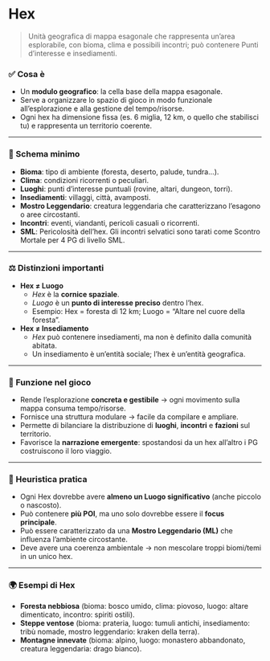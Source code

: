 # Hex

> Unità geografica di mappa esagonale che rappresenta un’area esplorabile, con bioma, clima e possibili incontri; può contenere Punti d’interesse e insediamenti.

### ✅ Cosa è

- Un **modulo geografico**: la cella base della mappa esagonale.
- Serve a organizzare lo spazio di gioco in modo funzionale all’esplorazione e alla gestione del tempo/risorse.
- Ogni hex ha dimensione fissa (es. 6 miglia, 12 km, o quello che stabilisci tu) e rappresenta un territorio coerente.

---

### 🔗 Schema minimo

- **Bioma**: tipo di ambiente (foresta, deserto, palude, tundra…).
- **Clima**: condizioni ricorrenti o peculiari.
- **Luoghi**: punti d’interesse puntuali (rovine, altari, dungeon, torri).
- **Insediamenti**: villaggi, città, avamposti.
- **Mostro Leggendario**: creatura leggendaria che caratterizzano l’esagono o aree circostanti.
- **Incontri**: eventi, viandanti, pericoli casuali o ricorrenti.
- **SML**: Pericolosità dell’hex. Gli incontri selvatici sono tarati come Scontro Mortale per 4 PG di livello SML.

---

### ⚖️ Distinzioni importanti

- **Hex ≠ Luogo**
    - *Hex* è la **cornice spaziale**.
    - *Luogo* è un **punto di interesse preciso** dentro l’hex.
    - Esempio: Hex = foresta di 12 km; Luogo = “Altare nel cuore della foresta”.
- **Hex ≠ Insediamento**
    - *Hex* può contenere insediamenti, ma non è definito dalla comunità abitata.
    - Un insediamento è un’entità sociale; l’hex è un’entità geografica.

---

### 📌 Funzione nel gioco

- Rende l’esplorazione **concreta e gestibile** → ogni movimento sulla mappa consuma tempo/risorse.
- Fornisce una struttura modulare → facile da compilare e ampliare.
- Permette di bilanciare la distribuzione di **luoghi**, **incontri** e **fazioni** sul territorio.
- Favorisce la **narrazione emergente**: spostandosi da un hex all’altro i PG costruiscono il loro viaggio.

---

### 🧭 Heuristica pratica

- Ogni Hex dovrebbe avere **almeno un Luogo significativo** (anche piccolo o nascosto).
- Può contenere **più POI**, ma uno solo dovrebbe essere il **focus principale**.
- Può essere caratterizzato da una **Mostro Leggendario (ML)** che influenza l’ambiente circostante.
- Deve avere una coerenza ambientale → non mescolare troppi biomi/temi in un unico hex.

---

### 🌍 Esempi di Hex

- **Foresta nebbiosa** (bioma: bosco umido, clima: piovoso, luogo: altare dimenticato, incontro: spiriti ostili).
- **Steppe ventose** (bioma: prateria, luogo: tumuli antichi, insediamento: tribù nomade, mostro leggendario: kraken della terra).
- **Montagne innevate** (bioma: alpino, luogo: monastero abbandonato, creatura leggendaria: drago bianco).
